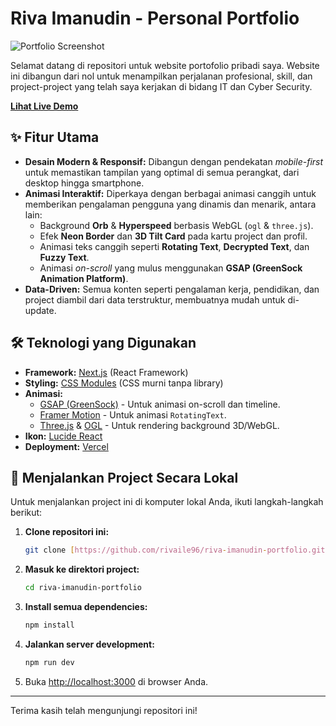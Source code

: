# Riva Imanudin - Personal Portfolio

![Portfolio Screenshot](https://i.imgur.com/RetsG48.png)



Selamat datang di repositori untuk website portofolio pribadi saya. Website ini dibangun dari nol untuk menampilkan perjalanan profesional, skill, dan project-project yang telah saya kerjakan di bidang IT dan Cyber Security.

**[ Lihat Live Demo](<https://riva-imanudin-portfolio.vercel.app/>)**

## ✨ Fitur Utama

-   **Desain Modern & Responsif:** Dibangun dengan pendekatan *mobile-first* untuk memastikan tampilan yang optimal di semua perangkat, dari desktop hingga smartphone.
-   **Animasi Interaktif:** Diperkaya dengan berbagai animasi canggih untuk memberikan pengalaman pengguna yang dinamis dan menarik, antara lain:
    -   Background **Orb** & **Hyperspeed** berbasis WebGL (`ogl` & `three.js`).
    -   Efek **Neon Border** dan **3D Tilt Card** pada kartu project dan profil.
    -   Animasi teks canggih seperti **Rotating Text**, **Decrypted Text**, dan **Fuzzy Text**.
    -   Animasi *on-scroll* yang mulus menggunakan **GSAP (GreenSock Animation Platform)**.
-   **Data-Driven:** Semua konten seperti pengalaman kerja, pendidikan, dan project diambil dari data terstruktur, membuatnya mudah untuk di-update.

## 🛠️ Teknologi yang Digunakan

-   **Framework:** [Next.js](https://nextjs.org/) (React Framework)
-   **Styling:** [CSS Modules](https://github.com/css-modules/css-modules) (CSS murni tanpa library)
-   **Animasi:**
    -   [GSAP (GreenSock)](https://gsap.com/) - Untuk animasi on-scroll dan timeline.
    -   [Framer Motion](https://www.framer.com/motion/) - Untuk animasi `RotatingText`.
    -   [Three.js](https://threejs.org/) & [OGL](https://oframe.github.io/ogl/_site/) - Untuk rendering background 3D/WebGL.
-   **Ikon:** [Lucide React](https://lucide.dev/)
-   **Deployment:** [Vercel](https://vercel.com/)

## 🚀 Menjalankan Project Secara Lokal

Untuk menjalankan project ini di komputer lokal Anda, ikuti langkah-langkah berikut:

1.  **Clone repositori ini:**
    ```bash
    git clone [https://github.com/rivaile96/riva-imanudin-portfolio.git](https://github.com/rivaile96/riva-imanudin-portfolio.git)
    ```

2.  **Masuk ke direktori project:**
    ```bash
    cd riva-imanudin-portfolio
    ```

3.  **Install semua dependencies:**
    ```bash
    npm install
    ```

4.  **Jalankan server development:**
    ```bash
    npm run dev
    ```

5.  Buka [http://localhost:3000](http://localhost:3000) di browser Anda.

---

Terima kasih telah mengunjungi repositori ini!
